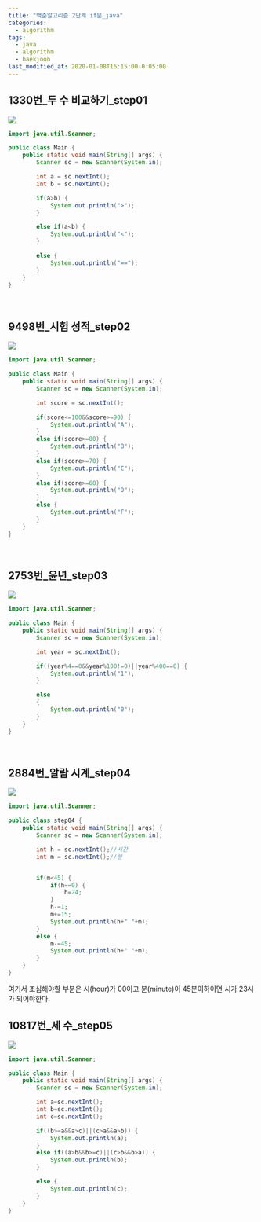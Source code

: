 ```yaml
---
title: "백준알고리즘 2단계 if문_java"
categories:
  - algorithm
tags:
  - java
  - algorithm
  - baekjoon
last_modified_at: 2020-01-08T16:15:00-0:05:00
---
```


## 1330번\_두 수 비교하기\_step01

![](https://kimmy100b.github.io/assets/images/baekjoon/stage02/step01.jpg)

```java
import java.util.Scanner;

public class Main {
	public static void main(String[] args) {
		Scanner sc = new Scanner(System.in);

		int a = sc.nextInt();
		int b = sc.nextInt();

		if(a>b) {
			System.out.println(">");
		}

		else if(a<b) {
			System.out.println("<");
		}

		else {
			System.out.println("==");
		}
	}
}
```

<br/>

## 9498번\_시험 성적\_step02

![](https://kimmy100b.github.io/assets/images/baekjoon/stage02/step02.jpg)

```java
import java.util.Scanner;

public class Main {
	public static void main(String[] args) {
		Scanner sc = new Scanner(System.in);

		int score = sc.nextInt();

		if(score<=100&&score>=90) {
			System.out.println("A");
		}
		else if(score>=80) {
			System.out.println("B");
		}
		else if(score>=70) {
			System.out.println("C");
		}
		else if(score>=60) {
			System.out.println("D");
		}
		else {
			System.out.println("F");
		}
	}
}

```

<br/>

## 2753번\_윤년\_step03

![](https://kimmy100b.github.io/assets/images/baekjoon/stage02/step03.jpg)

```java
import java.util.Scanner;

public class Main {
	public static void main(String[] args) {
		Scanner sc = new Scanner(System.in);

		int year = sc.nextInt();

		if((year%4==0&&year%100!=0)||year%400==0) {
			System.out.println("1");
		}

		else
		{
			System.out.println("0");
		}
	}
}
```

<br/>

## 2884번\_알람 시계\_step04

![](https://kimmy100b.github.io/assets/images/baekjoon/stage02/step04.jpg)

```java
import java.util.Scanner;

public class step04 {
	public static void main(String[] args) {
		Scanner sc = new Scanner(System.in);

		int h = sc.nextInt();//시간
		int m = sc.nextInt();//분


		if(m<45) {
			if(h==0) {
				h=24;
			}
	     	h-=1;
			m+=15;
			System.out.println(h+" "+m);
		}
		else {
			m-=45;
			System.out.println(h+" "+m);
		}
	}
}
```

여기서 조심해야할 부분은 시(hour)가 00이고 분(minute)이 45분이하이면 시가 23시가 되어야한다.
<br/>

## 10817번\_세 수\_step05

![](https://kimmy100b.github.io/assets/images/baekjoon/stage02/step05.jpg)

```java
import java.util.Scanner;

public class Main {
	public static void main(String[] args) {
		Scanner sc = new Scanner(System.in);

		int a=sc.nextInt();
		int b=sc.nextInt();
		int c=sc.nextInt();

		if((b>=a&&a>c)||(c>a&&a>b)) {
			System.out.println(a);
		}
		else if((a>b&&b>=c)||(c>b&&b>a)) {
			System.out.println(b);
		}

		else {
			System.out.println(c);
		}
	}
}
```

<br/>
